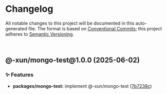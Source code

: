 # Changelog

All notable changes to this project will be documented in this auto-generated
file. The format is based on [Conventional Commits][1];
this project adheres to [Semantic Versioning][2].

<br />

## @-xun/mongo-test\@1.0.0 (2025-06-02)

### ✨ Features

- **packages/mongo-test:** implement @-xun/mongo-test ([7b7238c][3])

[1]: https://conventionalcommits.org
[2]: https://semver.org
[3]: https://github.com/Xunnamius/mongo-utils/commit/7b7238ccb96b3e04fca5f7608ea8476890bbb153
